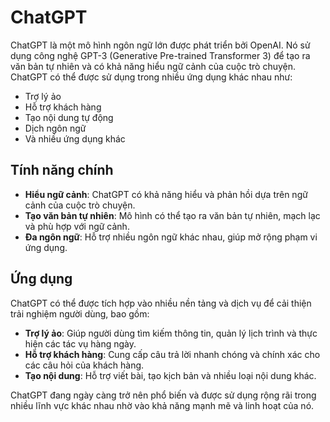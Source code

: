 # ChatGPT

ChatGPT là một mô hình ngôn ngữ lớn được phát triển bởi OpenAI. Nó sử dụng công nghệ GPT-3 (Generative Pre-trained Transformer 3) để tạo ra văn bản tự nhiên và có khả năng hiểu ngữ cảnh của cuộc trò chuyện. ChatGPT có thể được sử dụng trong nhiều ứng dụng khác nhau như:

- Trợ lý ảo
- Hỗ trợ khách hàng
- Tạo nội dung tự động
- Dịch ngôn ngữ
- Và nhiều ứng dụng khác

## Tính năng chính

- **Hiểu ngữ cảnh**: ChatGPT có khả năng hiểu và phản hồi dựa trên ngữ cảnh của cuộc trò chuyện.
- **Tạo văn bản tự nhiên**: Mô hình có thể tạo ra văn bản tự nhiên, mạch lạc và phù hợp với ngữ cảnh.
- **Đa ngôn ngữ**: Hỗ trợ nhiều ngôn ngữ khác nhau, giúp mở rộng phạm vi ứng dụng.

## Ứng dụng

ChatGPT có thể được tích hợp vào nhiều nền tảng và dịch vụ để cải thiện trải nghiệm người dùng, bao gồm:

- **Trợ lý ảo**: Giúp người dùng tìm kiếm thông tin, quản lý lịch trình và thực hiện các tác vụ hàng ngày.
- **Hỗ trợ khách hàng**: Cung cấp câu trả lời nhanh chóng và chính xác cho các câu hỏi của khách hàng.
- **Tạo nội dung**: Hỗ trợ viết bài, tạo kịch bản và nhiều loại nội dung khác.

ChatGPT đang ngày càng trở nên phổ biến và được sử dụng rộng rãi trong nhiều lĩnh vực khác nhau nhờ vào khả năng mạnh mẽ và linh hoạt của nó.